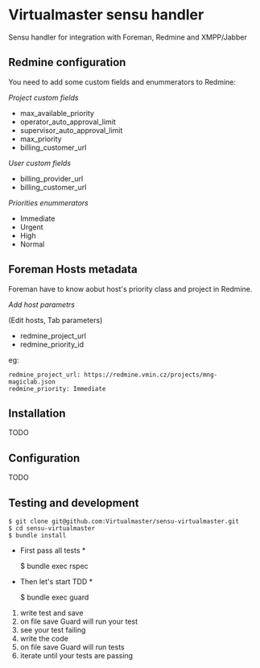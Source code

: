 Virtualmaster sensu handler
==================================

Sensu handler for integration with Foreman, Redmine and XMPP/Jabber


## Redmine configuration

You need to add some custom fields and enummerators to Redmine:

*Project custom fields*

- max_available_priority
- operator_auto_approval_limit
- supervisor_auto_approval_limit
- max_priority
- billing_customer_url

*User custom fields*

- billing_provider_url
- billing_customer_url

*Priorities enummerators*

- Immediate
- Urgent
- High
- Normal

## Foreman Hosts metadata

Foreman have to know aobut host's priority class and project in Redmine.

*Add host parametrs* 

(Edit hosts, Tab parameters)

- redmine_project_url
- redmine_priority_id

eg:

    redmine_project_url: https://redmine.vmin.cz/projects/mng-magiclab.json
    redmine_priority: Immediate

## Installation

TODO

## Configuration

TODO

## Testing and development

    $ git clone git@github.com:Virtualmaster/sensu-virtualmaster.git
    $ cd sensu-virtualmaster
    $ bundle install

* First pass all tests *


    $ bundle exec rspec


* Then let's start TDD * 


    $ bundle exec guard

    
1. write test and save
2. on file save Guard will run your test
3. see your test failing
4. write the code
5. on file save Guard will run tests 
6. iterate until your tests are passing

    